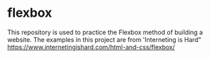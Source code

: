 # flexbox
This repository is used to practice the Flexbox method of building a website. 
The examples in this project are from 'Interneting is Hard"
https://www.internetingishard.com/html-and-css/flexbox/
